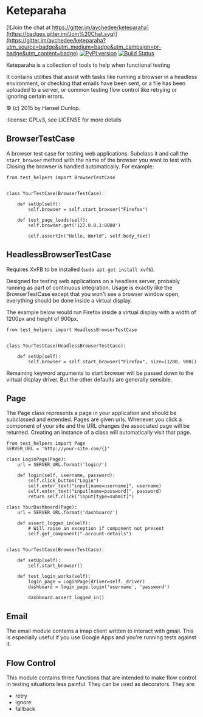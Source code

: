 Keteparaha
==========

[![Join the chat at https://gitter.im/aychedee/keteparaha](https://badges.gitter.im/Join%20Chat.svg)](https://gitter.im/aychedee/keteparaha?utm_source=badge&utm_medium=badge&utm_campaign=pr-badge&utm_content=badge) [![PyPI version](https://badge.fury.io/py/keteparaha.svg)](http://badge.fury.io/py/keteparaha) [![Build Status](https://travis-ci.org/aychedee/keteparaha.svg)](https://travis-ci.org/aychedee/keteparaha)

Keteparaha is a collection of tools to help when functional testing

It contains utilities that assist with tasks like running a browser in a
headless environment, or checking that emails have been sent, or a file has
been uploaded to a server, or common testing flow control like retrying or
ignoring certain errors.

:copyright: (c) 2015 by Hansel Dunlop.

:license: GPLv3, see LICENSE for more details


BrowserTestCase
---------------

A browser test case for testing web applications. Subclass it and call the
`start_browser` method with the name of the browser you want to test with.
Closing the browser is handled automatically. For example:

    from test_helpers import BrowserTestCase


    class YourTestCase(BrowserTestCase):

        def setUp(self):
            self.browser = self.start_browser("Firefox")

        def test_page_loads(self):
            self.browser.get('127.0.0.1:8080')

            self.assertIn("Hello, World", self.body_text)


HeadlessBrowserTestCase
-----------------------

Requires XvFB to be installed (`sudo apt-get install xvfb`).

Designed for testing web applications on a headless server, probably running
as part of continuous integration. Usage is exactly like the BrowserTestCase
except that you won't see a browser window open, everything should be done
inside a virtual display.

The example below would run Firefox inside a virtual display with a width of
1200px and height of 900px.

    from test_helpers import HeadlessBrowserTestCase


    class YourTestCase(HeadlessBrowserTestCase):

        def setUp(self):
            self.browser = self.start_browser("Firefox", size=(1200, 900))

Remaining keyword arguments to start browser will be passed down to the
virtual display driver. But the other defaults are generally sensible.

Page
----

The Page class represents a page in your application and should be subclassed
and extended. Pages are given urls. Whenever you click a component of your
site and the URL changes the associated page will be returned. Creating an
instance of a class will automatically visit that page.

    from test_helpers import Page
    SERVER_URL = 'http://your-site.com/{}'

    class LoginPage(Page):
        url = SERVER_URL.format('login/')

        def login(self, username, password):
            self.click_button("Login")
            self.enter_text("input[name=username]", username)
            self.enter_text("input[name=password]", password)
            return self.click("input[type=submit]")

    class YourDashboard(Page):
        url = SERVER_URL.format('dashboard/')

        def assert_logged_in(self):
            # Will raise an exception if component not present
            self.get_component(".account-details")


    class YourTestCase(BrowserTestCase):

        def setUp(self):
            self.start_browser()

        def test_login_works(self):
            login_page = LoginPage(driver=self._driver)
            dashboard = login_page.login('username', 'password')

            dashboard.assert_logged_in()

Email
-----

The email module contains a imap client written to interact with gmail. This
is especially useful if you use Google Apps and you're running
tests against it.


Flow Control
------------

This module contains three functions that are intended to make flow control in
testing situations less painful. They can be used as decorators. They are:

* retry
* ignore
* fallback
